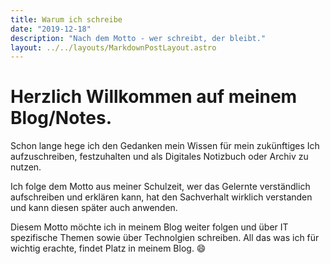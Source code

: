 ```yaml
---
title: Warum ich schreibe
date: "2019-12-18"
description: "Nach dem Motto - wer schreibt, der bleibt."
layout: ../../layouts/MarkdownPostLayout.astro
---
```


# Herzlich Willkommen auf meinem Blog/Notes.

Schon lange hege ich den Gedanken mein Wissen für mein zukünftiges Ich aufzuschreiben, festzuhalten und als Digitales Notizbuch oder Archiv zu nutzen.

Ich folge dem Motto aus meiner Schulzeit, wer das Gelernte verständlich aufschreiben und erklären kann, hat den Sachverhalt wirklich verstanden und kann diesen später auch anwenden.

Diesem Motto möchte ich in meinem Blog weiter folgen und über IT spezifische Themen sowie über Technolgien schreiben. All das was ich für wichtig erachte, findet Platz in meinem Blog. 😄